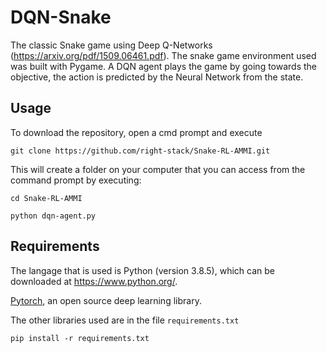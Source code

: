# DQN-Snake
The classic Snake game using Deep Q-Networks (https://arxiv.org/pdf/1509.06461.pdf). The snake game environment used was built with Pygame. A DQN agent plays the game by going towards the objective, the action is predicted by the Neural Network from the state.

## Usage

To download the repository, open a cmd prompt and execute 
```
git clone https://github.com/right-stack/Snake-RL-AMMI.git
```

This will create a folder on your computer that you can access from the command prompt by executing:

```
cd Snake-RL-AMMI

python dqn-agent.py
``` 

## Requirements

The langage that is used is Python (version 3.8.5), which can be downloaded at https://www.python.org/. 

[Pytorch](https://www.pytorch.org/), an open source deep learning library. 


The other libraries used are in the file ```requirements.txt```
```
pip install -r requirements.txt
```
